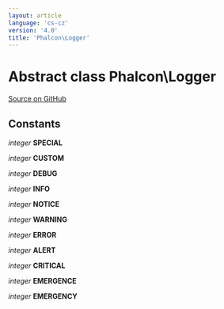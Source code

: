 ```yaml
---
layout: article
language: 'cs-cz'
version: '4.0'
title: 'Phalcon\Logger'
---
```


# Abstract class **Phalcon\Logger**

<a href="https://github.com/phalcon/cphalcon/tree/v4.0.0/phalcon/logger.zep" class="btn btn-default btn-sm">Source on GitHub</a>

## Constants

*integer* **SPECIAL**

*integer* **CUSTOM**

*integer* **DEBUG**

*integer* **INFO**

*integer* **NOTICE**

*integer* **WARNING**

*integer* **ERROR**

*integer* **ALERT**

*integer* **CRITICAL**

*integer* **EMERGENCE**

*integer* **EMERGENCY**